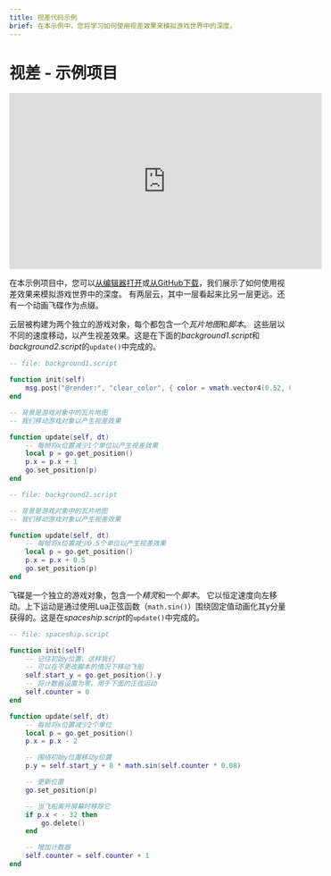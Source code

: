 ```yaml
---
title: 视差代码示例
brief: 在本示例中，您将学习如何使用视差效果来模拟游戏世界中的深度。
---
```

# 视差 - 示例项目

<iframe width="560" height="315" src="https://www.youtube.com/embed/UdNA7kanRQE" frameborder="0" allowfullscreen></iframe>

在本示例项目中，您可以[从编辑器打开](/manuals/project-setup/)或[从GitHub下载](https://github.com/defold/sample-parallax)，我们展示了如何使用视差效果来模拟游戏世界中的深度。
有两层云，其中一层看起来比另一层更远。还有一个动画飞碟作为点缀。

云层被构建为两个独立的游戏对象，每个都包含一个*瓦片地图*和*脚本*。
这些层以不同的速度移动，以产生视差效果。这是在下面的*background1.script*和*background2.script*的`update()`中完成的。

```lua
-- file: background1.script

function init(self)
    msg.post("@render:", "clear_color", { color = vmath.vector4(0.52, 0.80, 1, 0) } )
end

-- 背景是游戏对象中的瓦片地图
-- 我们移动游戏对象以产生视差效果

function update(self, dt)
    -- 每帧将x位置减少1个单位以产生视差效果
    local p = go.get_position()
    p.x = p.x + 1
    go.set_position(p)
end
```

```lua
-- file: background2.script

-- 背景是游戏对象中的瓦片地图
-- 我们移动游戏对象以产生视差效果

function update(self, dt)
    -- 每帧将x位置减少0.5个单位以产生视差效果
    local p = go.get_position()
    p.x = p.x + 0.5
    go.set_position(p)
end
```

飞碟是一个独立的游戏对象，包含一个*精灵*和一个*脚本*。
它以恒定速度向左移动。上下运动是通过使用Lua正弦函数（`math.sin()`）围绕固定值动画化其y分量获得的。这是在*spaceship.script*的`update()`中完成的。


```lua
-- file: spaceship.script

function init(self)
    -- 记住初始y位置，这样我们
    -- 可以在不更改脚本的情况下移动飞船
    self.start_y = go.get_position().y
    -- 将计数器设置为零。用于下面的正弦运动
    self.counter = 0
end

function update(self, dt)
    -- 每帧将x位置减少2个单位
    local p = go.get_position()
    p.x = p.x - 2

    -- 围绕初始y位置移动y位置
    p.y = self.start_y + 8 * math.sin(self.counter * 0.08)

    -- 更新位置
    go.set_position(p)

    -- 当飞船离开屏幕时移除它
    if p.x < - 32 then
        go.delete()
    end

    -- 增加计数器
    self.counter = self.counter + 1
end
```